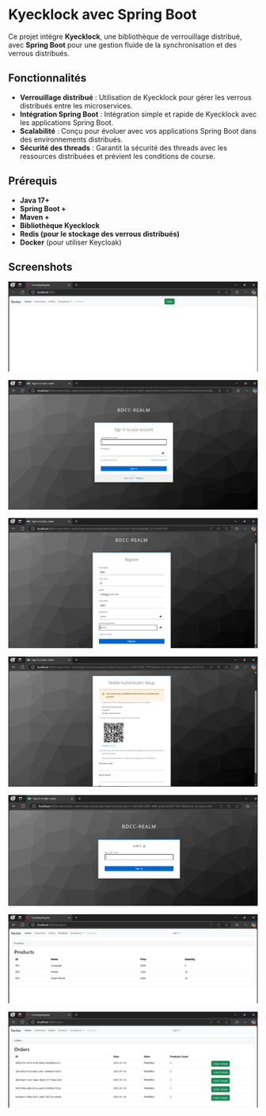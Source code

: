 # Kyecklock avec Spring Boot

Ce projet intègre **Kyecklock**, une bibliothèque de verrouillage distribué, avec **Spring Boot** pour une gestion fluide de la synchronisation et des verrous distribués.

## Fonctionnalités

- **Verrouillage distribué** : Utilisation de Kyecklock pour gérer les verrous distribués entre les microservices.
- **Intégration Spring Boot** : Intégration simple et rapide de Kyecklock avec les applications Spring Boot.
- **Scalabilité** : Conçu pour évoluer avec vos applications Spring Boot dans des environnements distribués.
- **Sécurité des threads** : Garantit la sécurité des threads avec les ressources distribuées et prévient les conditions de course.

## Prérequis

- **Java 17+**
- **Spring Boot +**
- **Maven +**
- **Bibliothèque Kyecklock**
- **Redis (pour le stockage des verrous distribués)**
- **Docker** (pour utiliser Keycloak)


## Screenshots

![S1.png](screen%2FS1.png)

![Login.png](screen%2FLogin.png)

![Register.png](screen%2FRegister.png)

![OTP.png](screen%2FOTP.png)

![One.png](screen%2FOne.png)

![Products.png](screen%2FProducts.png)

![Order.png](screen%2FOrder.png)